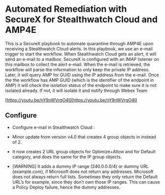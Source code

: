 # Automated Remediation with SecureX for Stealthwatch Cloud and AMP4E 

This is a SecureX playbook to automate quarantine through AMP4E upon receiving a Stealthwatch Cloud alerts. In this playbook, we use an e-mail trigger to start the workflow. When Stealthwatch Cloud gets an alert, it will send an e-mail to a mailbox. 
SecureX is configured with an IMAP listener on this mailbox to collect the alert e-mail. 
When the e-mail is retrieved, the workflow will parse the information to only keep the private IP address. 
Later, it will query AMP for GUID using the IP address from the e-mail. Once the the workflow has AMP GUID (which is the identifier of the endpoint in AMP) it will check the isolation status of the endpoint to make sure it is not isolated already. 
If not, it will isolate it and notify through Webex Team

[https://youtu.be/nY9nWVrgO4I](https://youtu.be/nY9nWVrgO4I)


## Configure 

* Configure e-mail in Stealthwatch Cloud : 








* Minor update from version v4.0 that creates 4 group objects in instead of 2. 
* It now creates 2 URL group objects for Optimize+Allow and for Default category, and does the same for the IP group objects.
* [WARNING] It adds a dummy IP range (240.0.0.0/4) or dummy URL (example.com), if Microsoft does not return any addresses. Microsoft does not always return full lists. Sometimes they only return the Default URL’s for example, since they don’t own those IP ranges. This can cause a Policy Deploy failure, hence the dummy addresses.
